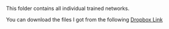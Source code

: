 This folder contains all individual trained networks.

You can download the files I got from the following [Dropbox Link](https://www.dropbox.com/s/glslzr2iq2oeecx/FinalNetworks.zip?dl=1)